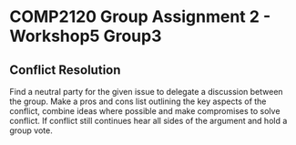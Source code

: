 # COMP2120 Group Assignment 2 - Workshop5 Group3

## Conflict Resolution
Find a neutral party for the given issue to delegate a discussion between the group. Make a pros and cons list outlining the key aspects of the conflict, combine ideas where possible and make compromises to solve conflict. If conflict still continues hear all sides of the argument and hold a group vote. 

